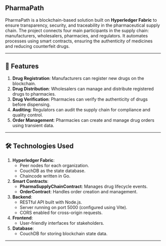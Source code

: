 ## PharmaPath
PharmaPath is a blockchain-based solution built on **Hyperledger Fabric** to ensure transparency, security, and traceability in the pharmaceutical supply chain. The project connects four main participants in the supply chain: manufacturers, wholesalers, pharmacies, and regulators. It automates processes using smart contracts, ensuring the authenticity of medicines and reducing counterfeit drugs.

---

## 🚀 Features

1. **Drug Registration**: Manufacturers can register new drugs on the blockchain.
2. **Drug Distribution**: Wholesalers can manage and distribute registered drugs to pharmacies.
3. **Drug Verification**: Pharmacies can verify the authenticity of drugs before dispensing.
4. **Auditing**: Regulators can audit the supply chain for compliance and quality control.
5. **Order Management**: Pharmacies can create and manage drug orders using transient data.

---

## 🛠️ Technologies Used

1. **Hyperledger Fabric**:
   - Peer nodes for each organization.
   - CouchDB as the state database.
   - Chaincode written in Go.
2. **Smart Contracts**:
   - **PharmaSupplyChainContract**: Manages drug lifecycle events.
   - **OrderContract**: Handles order creation and management.
3. **Backend**:
   - RESTful API built with Node.js.
   - Server running on port 5000 (configured using Vite).
   - CORS enabled for cross-origin requests.
4. **Frontend**:
   - User-friendly interfaces for stakeholders.
5. **Database**:
   - CouchDB for storing blockchain state data.

---
